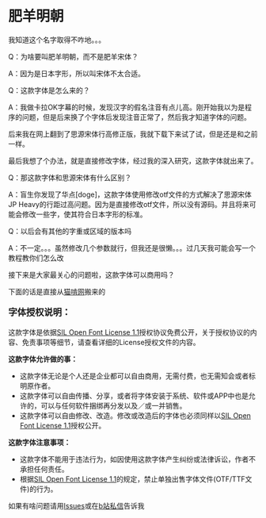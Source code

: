 # 肥羊明朝
<p>我知道这个名字取得不咋地。。。</p>
<p>Q：为啥要叫肥羊明朝，而不是肥羊宋体？</p>
<p>A：因为是日本字形，所以叫宋体不太合适。</p>
<p>Q：这款字体是怎么来的？<p>
<p>A：我做卡拉OK字幕的时候，发现汉字的假名注音有点儿高。刚开始我以为是程序的问题，但是后来换了个字体后发现注音正常了，然后我才知道字体的问题。</p>
<p>后来我在网上翻到了思源宋体行高修正版，我就下载下来试了试，但是还是和之前一样。</p>
<p>最后我想了个办法，就是直接修改字体，经过我的深入研究，这款字体就出来了。</p>
<p>Q：那这款字体和思源宋体有什么区别？</p>
<p>A：盲生你发现了华点[doge]，这款字体使用修改otf文件的方式解决了思源宋体JP Heavy的行距过高问题。因为是直接修改otf文件，所以没有源码。并且将来可能会修改一些字，使其符合日本字形的标准。</p>
<p>Q：以后会有其他的字重或区域的版本吗</p>
<p>A：不一定。。。虽然修改几个参数就行，但我还是很懒。。。过几天我可能会写一个教程教你们怎么改</p>
<p>接下来是大家最关心的问题啦，这款字体可以商用吗？</p>
<p>下面的话是直接从<a rel="noreferrer noopener" href="https://www.maoken.com/" target="_blank">猫啃网</a>搬来的</p>
<p style="font-size:18px"><strong>字体授权说明：</strong></p>



<p>这款字体是依据<a rel="noreferrer noopener" aria-label="SIL Open Font License 1.1" href="https://www.maoken.com/ofl" target="_blank">SIL Open Font License 1.1</a>授权协议免费公开，关于授权协议的内容、免责事项等细节，请查看详细的License授权文件的内容。</p>



<p>    <strong>这款字体允许做的事：</strong></p>



<ul><li>这款字体无论是个人还是企业都可以自由商用，无需付费，也无需知会或者标明原作者。</li><li>这款字体可以自由传播、分享，或者将字体安装于系统、软件或APP中也是允许的，可以与任何软件捆绑再分发以及／或一并销售。</li><li>这款字体可以自由修改、改造。修改或改造后的字体也必须同样以<a rel="noreferrer noopener" href="https://www.maoken.com/ofl" target="_blank">SIL Open Font License 1.1</a>授权公开。</li></ul>



<p>    <strong>这款字体注意事项：</strong></p>



<ul><li>这款字体不能用于违法行为，如因使用这款字体产生纠纷或法律诉讼，作者不承担任何责任。</li><li>根据<a rel="noreferrer noopener" href="https://www.maoken.com/ofl" target="_blank">SIL Open Font License 1.1</a>的规定，禁止单独出售字体文件(OTF/TTF文件)的行为。</li></ul>
</div></div>

<p>如果有啥问题请用<a rel="noreferrer noopener" href="https://github.com/feiyangjun-1/feiyang-minchou/issues" target="_blank">Issues</a>或在<a rel="noreferrer noopener" href="https://message.bilibili.com/#whisper/mid129328322" target="_blank">b站私信</a>告诉我</p>

